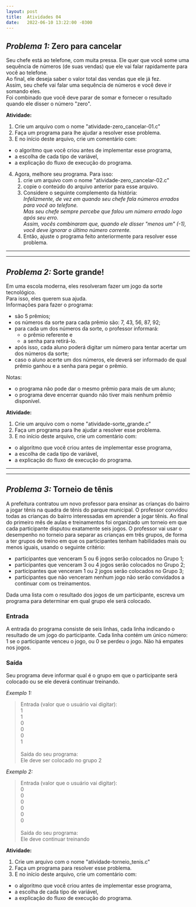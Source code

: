 ```yaml
---
layout: post
title:  Atividades 04
date:   2022-06-10 13:22:00 -0300
---
```



## *Problema 1:* Zero para cancelar

Seu chefe está ao telefone, com muita pressa. Ele quer que você some uma sequência de números (de suas vendas) que ele vai falar rapidamente para você ao telefone.
<br>Ao final, ele deseja saber o valor total das vendas que ele já fez.
<br>Assim, seu chefe vai falar uma sequência de números e você deve ir somando eles.
<br>Foi combinado que você deve parar de somar e fornecer o resultado quando ele disser o número "zero".


**Atividade:**
1. Crie um arquivo com o nome "atividade-zero_cancelar-01.c"
2. Faça um programa para lhe ajudar a resolver esse problema.
3. E no início deste arquivo, crie um comentário com:
 * o algoritmo que você criou antes de implementar esse programa,
 * a escolha de cada tipo de variável,
 * a explicação do fluxo de execução do programa.
4. Agora, melhore seu programa. Para isso:
   1. crie um arquivo com o nome "atividade-zero_cancelar-02.c"
   2. copie o conteúdo do arquivo anterior para esse arquivo.
   3. Considere o seguinte complemento da história:
    *<br/>Infelizmente, de vez em quando seu chefe fala números errados para você ao telefone.
    <br/>Mas seu chefe sempre percebe que falou um número errado logo após seu erro.
    <br/>Assim, vocês combinaram que, quando ele disser "menos um" (-1), você deve ignorar o último número corrente.*
   4. Então, ajuste o programa feito anteriormente para resolver esse problema.

---
---

## *Problema 2:* Sorte grande!

Em uma escola moderna, eles resolveram fazer um jogo da sorte tecnológico.
<br>Para isso, eles querem sua ajuda.
<br>Informações para fazer o programa:
* são 5 prêmios;
* os números da sorte para cada prêmio são: 7, 43, 56, 87, 92;
* para cada um dos números da sorte, o professor informará:
  * o prêmio referente e 
  * a senha para retirá-lo.
* após isso, cada aluno poderá digitar um número para tentar acertar um dos números da sorte;
* caso o aluno acerte um dos números, ele deverá ser informado de qual prêmio ganhou e a senha para pegar o prêmio.

Notas:
* o programa não pode dar o mesmo prêmio para mais de um aluno;
* o programa deve encerrar quando não tiver mais nenhum prêmio disponível.

**Atividade:**
1. Crie um arquivo com o nome "atividade-sorte_grande.c"
2. Faça um programa para lhe ajudar a resolver esse problema.
3. E no início deste arquivo, crie um comentário com:
 * o algoritmo que você criou antes de implementar esse programa,
 * a escolha de cada tipo de variável,
 * a explicação do fluxo de execução do programa.

---
---

## *Problema 3:* Torneio de tênis

A prefeitura contratou um novo professor para ensinar as crianças do bairro a jogar tênis na quadra de tênis do parque municipal. O professor convidou todas as crianças do bairro interessadas em aprender a jogar tênis. Ao final do primeiro mês de aulas e treinamentos foi organizado um torneio em que cada participante disputou exatamente seis jogos. O professor vai usar o desempenho no torneio para separar as crianças em três grupos, de forma a ter grupos de treino em que os participantes tenham habilidades mais ou menos iguais, usando o seguinte critério:
* participantes que venceram 5 ou 6 jogos serão colocados no Grupo 1;
* participantes que venceram 3 ou 4 jogos serão colocados no Grupo 2;
* participantes que venceram 1 ou 2 jogos serão colocados no Grupo 3;
* participantes que não venceram nenhum jogo não serão convidados a continuar com os treinamentos.

Dada uma lista com o resultado dos jogos de um participante, escreva um programa para determinar em qual grupo ele será colocado.

### Entrada
A entrada do programa consiste de seis linhas, cada linha indicando o resultado de um jogo do participante. Cada linha contém um único número: 1 se o participante venceu o jogo, ou 0 se perdeu o jogo. Não há empates nos jogos.

### Saída
Seu programa deve informar qual é o grupo em que o participante será colocado ou se ele deverá continuar treinando.

*Exemplo 1:*
> Entrada (valor que o usuário vai digitar):
 <br> 1
 <br> 1
 <br> 0
 <br> 0
 <br> 0
 <br> 1
> <br><br>
> Saída do seu programa:
  <br> Ele deve ser colocado no grupo 2

*Exemplo 2:*
> Entrada (valor que o usuário vai digitar):
 <br> 0
 <br> 0
 <br> 0
 <br> 0
 <br> 0
 <br> 0
> <br><br>
> Saída do seu programa:
 <br> Ele deve continuar treinando

**Atividade:**
1. Crie um arquivo com o nome "atividade-torneio_tenis.c"
2. Faça um programa para resolver esse problema.
3. E no início deste arquivo, crie um comentário com:
 * o algoritmo que você criou antes de implementar esse programa,
 * a escolha de cada tipo de variável,
 * a explicação do fluxo de execução do programa.
